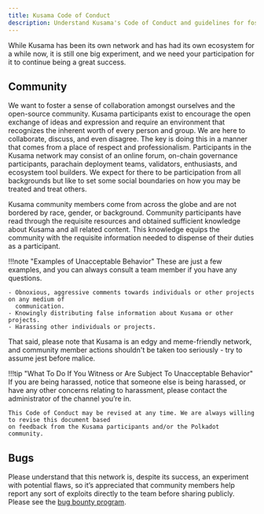 ```yaml
---
title: Kusama Code of Conduct
description: Understand Kusama's Code of Conduct and guidelines for fostering a collaborative and respectful community.
---
```


While Kusama has been its own network and has had its own ecosystem for a while now, it is still one
big experiment, and we need your participation for it to continue being a great success.

## Community

We want to foster a sense of collaboration amongst ourselves and the open-source community. Kusama
participants exist to encourage the open exchange of ideas and expression and require an environment
that recognizes the inherent worth of every person and group. We are here to collaborate, discuss,
and even disagree. The key is doing this in a manner that comes from a place of respect and
professionalism. Participants in the Kusama network may consist of an online forum, on-chain
governance participants, parachain deployment teams, validators, enthusiasts, and ecosystem tool
builders. We expect for there to be participation from all backgrounds but like to set some social
boundaries on how you may be treated and treat others.

Kusama community members come from across the globe and are not bordered by race, gender, or
background. Community participants have read through the requisite resources and obtained sufficient
knowledge about Kusama and all related content. This knowledge equips the community with the
requisite information needed to dispense of their duties as a participant.

!!!note "Examples of Unacceptable Behavior"
    These are just a few examples, and you can always consult a team member if you have any questions.

    - Obnoxious, aggressive comments towards individuals or other projects on any medium of
      communication.
    - Knowingly distributing false information about Kusama or other projects.
    - Harassing other individuals or projects.

That said, please note that Kusama is an edgy and meme-friendly network, and community member
actions shouldn't be taken too seriously - try to assume jest before malice.

!!!tip "What To Do If You Witness or Are Subject To Unacceptable Behavior"
    If you are being harassed, notice that someone else is being harassed, or have any other concerns
    relating to harassment, please contact the administrator of the channel you’re in.

    This Code of Conduct may be revised at any time. We are always willing to revise this document based
    on feedback from the Kusama participants and/or the Polkadot community.

## Bugs

Please understand that this network is, despite its success, an experiment with potential flaws, so
it’s appreciated that community members help report any sort of exploits directly to the team before
sharing publicly. Please see the [bug bounty program](kusama-bug-bounty.md).
